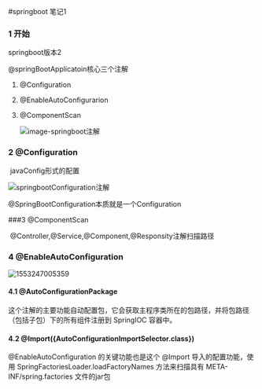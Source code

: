 #springboot 笔记1

### 1 开始

springboot版本2

@springBootApplicatoin核心三个注解

1. @Configuration

2. @EnableAutoConfigurarion

3. @ComponentScan

   ![image-springboot注解](/Users/yangsong/mymd/images/springboot-note1/image-springboot注解.png)

### 2 @Configuration

​	javaConfig形式的配置

![springbootConfiguration注解](/Users/yangsong/mymd/images/springboot-note1/springbootConfiguration注解.jpg)

@SpringBootConfiguration本质就是一个Configuration

###3 @ComponentScan

​	@Controller,@Service,@Component,@Responsity注解扫描路径

### 4 @EnableAutoConfiguration

![1553247005359](/Users/yangsong/mymd/images/springboot-note1/1553247005359.jpg)

#### 4.1 @AutoConfigurationPackage

这个注解的主要功能自动配置包，它会获取主程序类所在的包路径，并将包路径（包括子包）下的所有组件注册到 SpringIOC 容器中。

#### 4.2 @Import({AutoConfigurationImportSelector.class})

@EnableAutoConfiguration 的关键功能也是这个 @Import 导入的配置功能，使用 SpringFactoriesLoader.loadFactoryNames 方法来扫描具有 META-INF/spring.factories 文件的jar包
